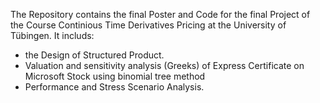 The Repository contains the final Poster and Code for the final Project of the Course Continious Time Derivatives Pricing at the University of Tübingen.
It includs:  
- the Design of Structured Product. 
- Valuation and sensitivity analysis (Greeks) of Express Certificate on Microsoft Stock using binomial tree method
- Performance and Stress Scenario Analysis.
